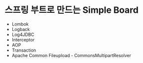 # 스프링 부트로 만드는 Simple Board

- Lombok
- Logback
- Log4JDBC
- Interceptor
- AOP
- Transaction
- Apache Common Fileupload - CommonsMultipartResolver
